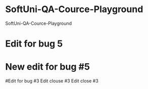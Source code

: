 # SoftUni-QA-Cource-Playground
SoftUni-QA-Cource-Playground
# Edit for bug 5
# New edit for bug #5
#Edit for bug #3
Edit clouse #3
Edit close #3
